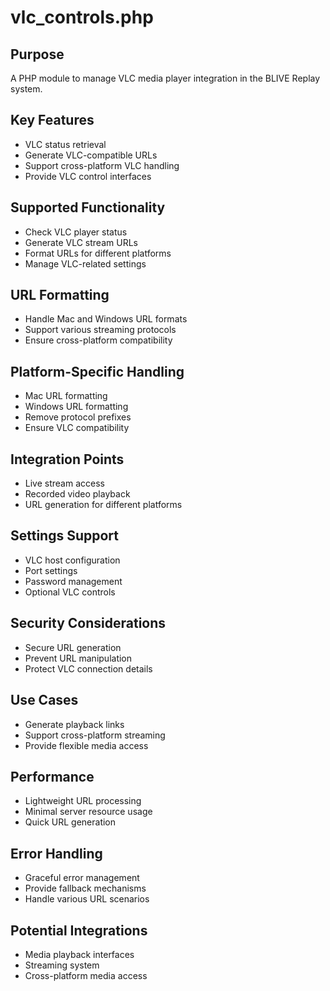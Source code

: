 # vlc_controls.php

## Purpose
A PHP module to manage VLC media player integration in the BLIVE Replay system.

## Key Features
- VLC status retrieval
- Generate VLC-compatible URLs
- Support cross-platform VLC handling
- Provide VLC control interfaces

## Supported Functionality
- Check VLC player status
- Generate VLC stream URLs
- Format URLs for different platforms
- Manage VLC-related settings

## URL Formatting
- Handle Mac and Windows URL formats
- Support various streaming protocols
- Ensure cross-platform compatibility

## Platform-Specific Handling
- Mac URL formatting
- Windows URL formatting
- Remove protocol prefixes
- Ensure VLC compatibility

## Integration Points
- Live stream access
- Recorded video playback
- URL generation for different platforms

## Settings Support
- VLC host configuration
- Port settings
- Password management
- Optional VLC controls

## Security Considerations
- Secure URL generation
- Prevent URL manipulation
- Protect VLC connection details

## Use Cases
- Generate playback links
- Support cross-platform streaming
- Provide flexible media access

## Performance
- Lightweight URL processing
- Minimal server resource usage
- Quick URL generation

## Error Handling
- Graceful error management
- Provide fallback mechanisms
- Handle various URL scenarios

## Potential Integrations
- Media playback interfaces
- Streaming system
- Cross-platform media access
